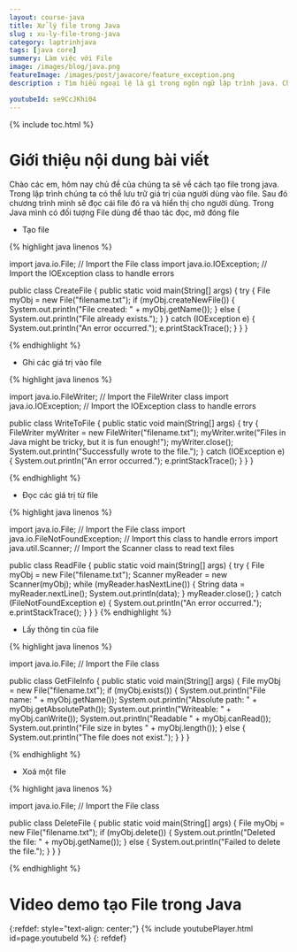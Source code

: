 ```yaml
---
layout: course-java
title: Xử lý file trong Java
slug : xu-ly-file-trong-java
category: laptrinhjava
tags: [java core]
summery: Làm việc với File
image: /images/blog/java.png
featureImage: /images/post/javacore/feature_exception.png
description : Tìm hiểu ngoại lệ là gì trong ngôn ngữ lập trình java. Chúng ta sẽ tìm hiểu check exception và uncheck exception là gì. Cách sử dụng try catch finaly để bắt ngoại lệ trong ngôn ngữ lập trình và các phương pháp ném ngoại lệ trong ngôn ngữ java.

youtubeId: se9CcJKhi04
---
```


{% include toc.html %}

# **Giới thiệu nội dung bài viết**

Chào các em, hôm nay chủ đề của chúng ta sẽ về cách tạo file trong java. Trong lập trình chúng ta có thể lưu trữ giá trị của người dùng vào file. Sau đó chương trình mình sẽ đọc cái file đó ra và hiển thị cho người dùng. Trong Java mình có đối tượng File dùng để thao tác đọc, mở đóng file


- Tạo file

{% highlight java linenos %}

import java.io.File;  // Import the File class
import java.io.IOException;  // Import the IOException class to handle errors

public class CreateFile {
  public static void main(String[] args) {
    try {
      File myObj = new File("filename.txt");
      if (myObj.createNewFile()) {
        System.out.println("File created: " + myObj.getName());
      } else {
        System.out.println("File already exists.");
      }
    } catch (IOException e) {
      System.out.println("An error occurred.");
      e.printStackTrace();
    }
  }
}

{% endhighlight %}

- Ghi các giá trị vào file

{% highlight java linenos %}

import java.io.FileWriter;   // Import the FileWriter class
import java.io.IOException;  // Import the IOException class to handle errors

public class WriteToFile {
  public static void main(String[] args) {
    try {
      FileWriter myWriter = new FileWriter("filename.txt");
      myWriter.write("Files in Java might be tricky, but it is fun enough!");
      myWriter.close();
      System.out.println("Successfully wrote to the file.");
    } catch (IOException e) {
      System.out.println("An error occurred.");
      e.printStackTrace();
    }
  }
}

{% endhighlight %}

- Đọc các giá trị từ file

{% highlight java linenos %}

import java.io.File;  // Import the File class
import java.io.FileNotFoundException;  // Import this class to handle errors
import java.util.Scanner; // Import the Scanner class to read text files

public class ReadFile {
  public static void main(String[] args) {
    try {
      File myObj = new File("filename.txt");
      Scanner myReader = new Scanner(myObj);
      while (myReader.hasNextLine()) {
        String data = myReader.nextLine();
        System.out.println(data);
      }
      myReader.close();
    } catch (FileNotFoundException e) {
      System.out.println("An error occurred.");
      e.printStackTrace();
    }
  }
}
{% endhighlight %}

- Lấy thông tin của file

{% highlight java linenos %}

import java.io.File;  // Import the File class

public class GetFileInfo { 
  public static void main(String[] args) {
    File myObj = new File("filename.txt");
    if (myObj.exists()) {
      System.out.println("File name: " + myObj.getName());
      System.out.println("Absolute path: " + myObj.getAbsolutePath());
      System.out.println("Writeable: " + myObj.canWrite());
      System.out.println("Readable " + myObj.canRead());
      System.out.println("File size in bytes " + myObj.length());
    } else {
      System.out.println("The file does not exist.");
    }
  }
}

{% endhighlight %}

- Xoá một file

{% highlight java linenos %}

import java.io.File;  // Import the File class

public class DeleteFile {
  public static void main(String[] args) { 
    File myObj = new File("filename.txt"); 
    if (myObj.delete()) { 
      System.out.println("Deleted the file: " + myObj.getName());
    } else {
      System.out.println("Failed to delete the file.");
    } 
  } 
}

{% endhighlight %}


# **Video demo tạo File  trong Java**

{:refdef: style="text-align: center;"}
{% include youtubePlayer.html id=page.youtubeId %}
{: refdef}
